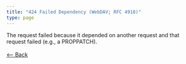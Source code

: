 ```yaml
---
title: "424 Failed Dependency (WebDAV; RFC 4918)"
type: page
---
```

The request failed because it depended on another request and that request failed (e.g., a PROPPATCH).<br /><br />[<-- Back](../../)